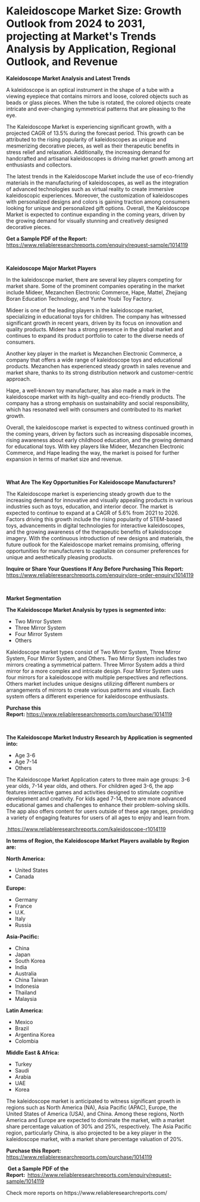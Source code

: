 <p><h1>Kaleidoscope Market Size: Growth Outlook from 2024 to 2031, projecting at Market's Trends Analysis by Application, Regional Outlook, and Revenue</h1></p><p><strong>Kaleidoscope Market Analysis and Latest Trends</strong></p>
<p><p>A kaleidoscope is an optical instrument in the shape of a tube with a viewing eyepiece that contains mirrors and loose, colored objects such as beads or glass pieces. When the tube is rotated, the colored objects create intricate and ever-changing symmetrical patterns that are pleasing to the eye.</p><p>The Kaleidoscope Market is experiencing significant growth, with a projected CAGR of 13.5% during the forecast period. This growth can be attributed to the rising popularity of kaleidoscopes as unique and mesmerizing decorative pieces, as well as their therapeutic benefits in stress relief and relaxation. Additionally, the increasing demand for handcrafted and artisanal kaleidoscopes is driving market growth among art enthusiasts and collectors.</p><p>The latest trends in the Kaleidoscope Market include the use of eco-friendly materials in the manufacturing of kaleidoscopes, as well as the integration of advanced technologies such as virtual reality to create immersive kaleidoscopic experiences. Moreover, the customization of kaleidoscopes with personalized designs and colors is gaining traction among consumers looking for unique and personalized gift options. Overall, the Kaleidoscope Market is expected to continue expanding in the coming years, driven by the growing demand for visually stunning and creatively designed decorative pieces.</p></p>
<p><strong>Get a Sample PDF of the Report:&nbsp;</strong> <a href="https://www.reliableresearchreports.com/enquiry/request-sample/1014119">https://www.reliableresearchreports.com/enquiry/request-sample/1014119</a></p>
<p>&nbsp;</p>
<p><strong>Kaleidoscope Major Market Players</strong></p>
<p><p>In the kaleidoscope market, there are several key players competing for market share. Some of the prominent companies operating in the market include Mideer, Mezanchen Electronic Commerce, Hape, Mattel, Zhejiang Boran Education Technology, and Yunhe Youbi Toy Factory.</p><p>Mideer is one of the leading players in the kaleidoscope market, specializing in educational toys for children. The company has witnessed significant growth in recent years, driven by its focus on innovation and quality products. Mideer has a strong presence in the global market and continues to expand its product portfolio to cater to the diverse needs of consumers.</p><p>Another key player in the market is Mezanchen Electronic Commerce, a company that offers a wide range of kaleidoscope toys and educational products. Mezanchen has experienced steady growth in sales revenue and market share, thanks to its strong distribution network and customer-centric approach.</p><p>Hape, a well-known toy manufacturer, has also made a mark in the kaleidoscope market with its high-quality and eco-friendly products. The company has a strong emphasis on sustainability and social responsibility, which has resonated well with consumers and contributed to its market growth.</p><p>Overall, the kaleidoscope market is expected to witness continued growth in the coming years, driven by factors such as increasing disposable incomes, rising awareness about early childhood education, and the growing demand for educational toys. With key players like Mideer, Mezanchen Electronic Commerce, and Hape leading the way, the market is poised for further expansion in terms of market size and revenue.</p></p>
<p>&nbsp;</p>
<p><strong>What Are The Key Opportunities For Kaleidoscope Manufacturers?</strong></p>
<p><p>The Kaleidoscope market is experiencing steady growth due to the increasing demand for innovative and visually appealing products in various industries such as toys, education, and interior decor. The market is expected to continue to expand at a CAGR of 5.6% from 2021 to 2026. Factors driving this growth include the rising popularity of STEM-based toys, advancements in digital technologies for interactive kaleidoscopes, and the growing awareness of the therapeutic benefits of kaleidoscope imagery. With the continuous introduction of new designs and materials, the future outlook for the Kaleidoscope market remains promising, offering opportunities for manufacturers to capitalize on consumer preferences for unique and aesthetically pleasing products.</p></p>
<p><strong>Inquire or Share Your Questions If Any Before Purchasing This Report:</strong> <a href="https://www.reliableresearchreports.com/enquiry/pre-order-enquiry/1014119">https://www.reliableresearchreports.com/enquiry/pre-order-enquiry/1014119</a></p>
<p>&nbsp;</p>
<p><strong>Market Segmentation</strong></p>
<p><strong>The Kaleidoscope Market Analysis by types is segmented into:</strong></p>
<p><ul><li>Two Mirror System</li><li>Three Mirror System</li><li>Four Mirror System</li><li>Others</li></ul></p>
<p><p>Kaleidoscope market types consist of Two Mirror System, Three Mirror System, Four Mirror System, and Others. Two Mirror System includes two mirrors creating a symmetrical pattern. Three Mirror System adds a third mirror for a more complex and intricate design. Four Mirror System uses four mirrors for a kaleidoscope with multiple perspectives and reflections. Others market includes unique designs utilizing different numbers or arrangements of mirrors to create various patterns and visuals. Each system offers a different experience for kaleidoscope enthusiasts.</p></p>
<p><strong>Purchase this Report:&nbsp;</strong><a href="https://www.reliableresearchreports.com/purchase/1014119">https://www.reliableresearchreports.com/purchase/1014119</a></p>
<p>&nbsp;</p>
<p><strong>The Kaleidoscope Market Industry Research by Application is segmented into:</strong></p>
<p><ul><li>Age 3-6</li><li>Age 7-14</li><li>Others</li></ul></p>
<p><p>The Kaleidoscope Market Application caters to three main age groups: 3-6 year olds, 7-14 year olds, and others. For children aged 3-6, the app features interactive games and activities designed to stimulate cognitive development and creativity. For kids aged 7-14, there are more advanced educational games and challenges to enhance their problem-solving skills. The app also offers content for users outside of these age ranges, providing a variety of engaging features for users of all ages to enjoy and learn from.</p></p>
<p><a href="https://www.reliableresearchreports.com/kaleidoscope-r1014119">&nbsp;https://www.reliableresearchreports.com/kaleidoscope-r1014119</a></p>
<p><strong>In terms of Region, the Kaleidoscope Market Players available by Region are:</strong></p>
<p>
    <p> <strong> North America: </strong>
        <ul>
            <li>United States</li>
            <li>Canada</li>
        </ul>
        </p> 
    <p> <strong> Europe: </strong>
        <ul>
            <li>Germany</li>
            <li>France</li>
            <li>U.K.</li>
            <li>Italy</li>
            <li>Russia</li>
        </ul>
        </p> 
    <p> <strong> Asia-Pacific: </strong>
        <ul>
            <li>China</li>
            <li>Japan</li>
            <li>South Korea</li>
            <li>India</li>
            <li>Australia</li>
            <li>China Taiwan</li>
            <li>Indonesia</li>
            <li>Thailand</li>
            <li>Malaysia</li>
        </ul>
        </p> 
    <p> <strong> Latin America: </strong>
        <ul>
            <li>Mexico</li>
            <li>Brazil</li>
            <li>Argentina Korea</li>
            <li>Colombia</li>
        </ul>
        </p> 
    <p> <strong> Middle East & Africa: </strong>
        <ul>
            <li>Turkey</li>
            <li>Saudi</li>
            <li>Arabia</li>
            <li>UAE</li>
            <li>Korea</li>
        </ul>
    </p>
    </p>
<p><p>The kaleidoscope market is anticipated to witness significant growth in regions such as North America (NA), Asia Pacific (APAC), Europe, the United States of America (USA), and China. Among these regions, North America and Europe are expected to dominate the market, with a market share percentage valuation of 30% and 25%, respectively. The Asia Pacific region, particularly China, is also projected to be a key player in the kaleidoscope market, with a market share percentage valuation of 20%.</p></p>
<p><strong>Purchase this Report: </strong><a href="https://www.reliableresearchreports.com/purchase/1014119">https://www.reliableresearchreports.com/purchase/1014119</a></p>
<p>&nbsp;<strong>Get a Sample PDF of the Report:&nbsp;&nbsp;</strong><a href="https://www.reliableresearchreports.com/enquiry/request-sample/1014119">https://www.reliableresearchreports.com/enquiry/request-sample/1014119</a></p>
<p><strong></strong></p>
<p>Check more reports on https://www.reliableresearchreports.com/</p>